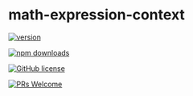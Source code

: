 # math-expression-context

[![version](https://img.shields.io/npm/v/math-expression-context.svg)](https://www.npmjs.com/package/math-expression-context) 

[![npm downloads](https://img.shields.io/npm/dm/math-expression-context.svg)](https://npm-stat.com/charts.html?package=math-expression-context&from=2022-09-01)

[![GitHub license](https://img.shields.io/badge/license-MIT-blue.svg)](./LICENSE)

[![PRs Welcome](https://img.shields.io/badge/PRs-welcome-brightgreen.svg)](./CONTRIBUTING.md)
